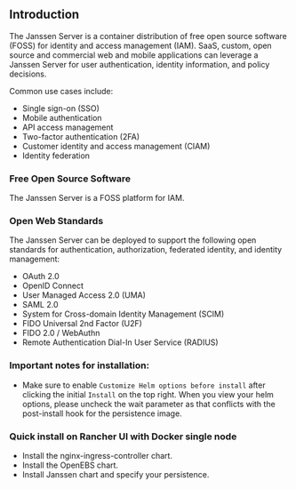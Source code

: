 ## Introduction
The Janssen Server is a container distribution of free open source software (FOSS) for identity and access management (IAM). SaaS, custom, open source and commercial web and mobile applications can leverage a Janssen Server for user authentication, identity information, and policy decisions.

Common use cases include:

- Single sign-on (SSO)   
- Mobile authentication    
- API access management  
- Two-factor authentication (2FA)
- Customer identity and access management (CIAM)   
- Identity federation      

### Free Open Source Software 
The Janssen Server is a FOSS platform for IAM.

### Open Web Standards
The Janssen Server can be deployed to support the following open standards for authentication, authorization, federated identity, and identity management:

- OAuth 2.0    
- OpenID Connect    
- User Managed Access 2.0 (UMA)    
- SAML 2.0   
- System for Cross-domain Identity Management (SCIM)    
- FIDO Universal 2nd Factor (U2F)
- FIDO 2.0 / WebAuthn
- Remote Authentication Dial-In User Service (RADIUS)

### Important notes for installation:
- Make sure to enable `Customize Helm options before install` after clicking the initial `Install` on the top right. When you view your helm options, please uncheck the wait parameter as that conflicts with the post-install hook for the persistence image.

### Quick install on Rancher UI with Docker single node
- Install the nginx-ingress-controller chart.
- Install the OpenEBS chart.
- Install Janssen chart and specify your persistence.
